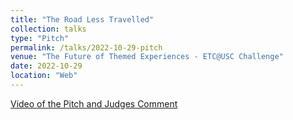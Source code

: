 ```yaml
---
title: "The Road Less Travelled"
collection: talks
type: "Pitch"
permalink: /talks/2022-10-29-pitch
venue: "The Future of Themed Experiences - ETC@USC Challenge"
date: 2022-10-29
location: "Web"
---
```


[Video of the Pitch and Judges Comment](https://youtu.be/R4FzfnSlZpo)
